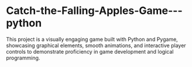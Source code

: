 # Catch-the-Falling-Apples-Game---python
 This project is a visually engaging game built with Python and Pygame, showcasing graphical elements, smooth animations, and interactive player controls to demonstrate proficiency in game development and logical programming.
